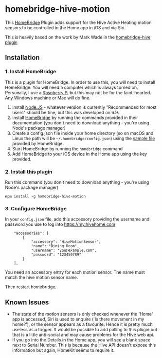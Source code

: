 # homebridge-hive-motion

This [HomeBridge](https://github.com/nfarina/homebridge) Plugin adds support for the Hive Active Heating motion sensors to be controlled in the Home app in iOS and via Siri.

This is heavily based on the work by Mark Wade in the [homebridge-hive plugin](https://github.com/mark-wade/homebridge-hive)

## Installation

### 1. Install HomeBridge

This is a plugin for HomeBridge. In order to use this, you will need to install HomeBridge. You will need a computer which is always turned on. Personally, I use a [Raspberry Pi](https://www.raspberrypi.org) but this may not be for the faint-hearted. Any Windows machine or Mac will do fine.

1. Install [Node.JS](https://nodejs.org) - whatever version is currently "Recommended for most users" should be fine, but this was developed on 6.9.
2. Install [HomeBridge](https://github.com/nfarina/homebridge) by running the commands provided in their documentation (you don't need to download anything - you're using Node's package manager)
3. Create a config.json file inside your home directory (so on macOS and Linux the path will be `~/.homebridge/config.json`) using the [sample file](https://github.com/nfarina/homebridge/blob/master/config-sample.json) provided by HomeBridge.
4. Start HomeBridge by running the `homebridge` command
5. Add HomeBridge to your iOS device in the Home app using the key provided.

### 2. Install this plugin

Run this command (you don't need to download anything - you're using Node's package manager)

```
npm install -g homebridge-hive-motion
```

### 3. Configure HomeBridge

In your `config.json` file, add this accessory providing the username and password you use to log into https://my.hivehome.com

```
    "accessories": [
        {
            "accessory": "HiveMotionSensor",
            "name": "Dining Room",
            "username": "you@example.com",
            "password": "123456789"
        }
    ],
```

You need an accessory entry for each motion sensor. The name must match the hive motion sensor name.

Then restart homebridge.

## Known Issues

* The state of the motion sensors is only checked whenever the 'Home' app is accessed, Siri is used to enquire ('Is there movement in my home?'), or the sensor appears as a favourite. Hence it is pretty much useless as a trigger. It would be possible to add polling to this plugin but that is a little anti-social and may cause problems for the Hive web api.
* If you go into the Details in the Home app, you will see a blank space next to Serial Number. This is because the Hive API doesn't expose this information but again, HomeKit seems to require it.

